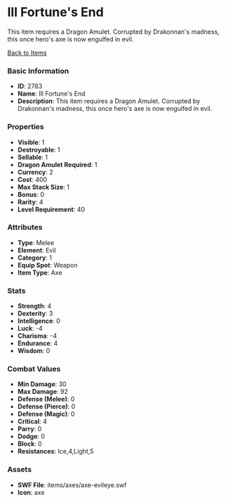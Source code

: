 # Ill Fortune's End

This item requires a Dragon Amulet. Corrupted by Drakonnan's madness, this once hero's axe is now engulfed in evil.

[Back to Items](../items.md)

### Basic Information

- **ID**: 2783
- **Name**: Ill Fortune&#039;s End
- **Description**: This item requires a Dragon Amulet. Corrupted by Drakonnan&#039;s madness, this once hero&#039;s axe is now engulfed in evil.

### Properties

- **Visible**: 1
- **Destroyable**: 1
- **Sellable**: 1
- **Dragon Amulet Required**: 1
- **Currency**: 2
- **Cost**: 400
- **Max Stack Size**: 1
- **Bonus**: 0
- **Rarity**: 4
- **Level Requirement**: 40

### Attributes

- **Type**: Melee
- **Element**: Evil
- **Category**: 1
- **Equip Spot**: Weapon
- **Item Type**: Axe

### Stats

- **Strength**: 4
- **Dexterity**: 3
- **Intelligence**: 0
- **Luck**: -4
- **Charisma**: -4
- **Endurance**: 4
- **Wisdom**: 0

### Combat Values

- **Min Damage**: 30
- **Max Damage**: 92
- **Defense (Melee)**: 0
- **Defense (Pierce)**: 0
- **Defense (Magic)**: 0
- **Critical**: 4
- **Parry**: 0
- **Dodge**: 0
- **Block**: 0
- **Resistances**: Ice,4,Light,5

### Assets

- **SWF File**: items/axes/axe-evileye.swf
- **Icon**: axe

